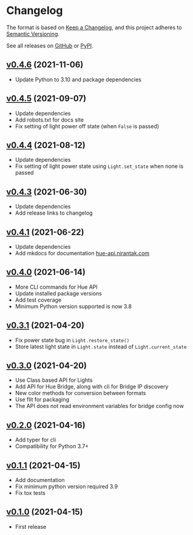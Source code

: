 # Changelog

The format is based on [Keep a Changelog](https://keepachangelog.com/en/1.0.0),
and this project adheres to [Semantic Versioning](https://semver.org/spec/v2.0.0).

See all releases on [GitHub](https://github.com/nirantak/hue-api/releases) or [PyPI](https://pypi.org/project/hue-api/#history).

## [v0.4.6](https://github.com/nirantak/hue-api/releases/tag/v0.4.6) (2021-11-06)

- Update Python to 3.10 and package dependencies

## [v0.4.5](https://github.com/nirantak/hue-api/releases/tag/v0.4.5) (2021-09-07)

- Update dependencies
- Add robots.txt for docs site
- Fix setting of light power off state (when `False` is passed)

## [v0.4.4](https://github.com/nirantak/hue-api/releases/tag/v0.4.4) (2021-08-12)

- Update dependencies
- Fix setting of light power state using `Light.set_state` when none is passed

## [v0.4.3](https://github.com/nirantak/hue-api/releases/tag/v0.4.3) (2021-06-30)

- Update dependencies
- Add release links to changelog

## [v0.4.1](https://github.com/nirantak/hue-api/releases/tag/v0.4.1) (2021-06-22)

- Update dependencies
- Add mkdocs for documentation [hue-api.nirantak.com](https://hue-api.nirantak.com/)

## [v0.4.0](https://github.com/nirantak/hue-api/releases/tag/v0.4.0) (2021-06-14)

- More CLI commands for Hue API
- Update installed package versions
- Add test coverage
- Minimum Python version supported is now 3.8

## [v0.3.1](https://github.com/nirantak/hue-api/releases/tag/v0.3.1) (2021-04-20)

- Fix power state bug in `Light.restore_state()`
- Store latest light state in `Light.state` instead of `Light.current_state`

## [v0.3.0](https://github.com/nirantak/hue-api/releases/tag/v0.3.0) (2021-04-20)

- Use Class based API for Lights
- Add API for Hue Bridge, along with cli for Bridge IP discovery
- New color methods for conversion between formats
- Use flit for packaging
- The API does not read environment variables for bridge config now

## [v0.2.0](https://github.com/nirantak/hue-api/releases/tag/v0.2.0) (2021-04-16)

- Add typer for cli
- Compatibility for Python 3.7+

## [v0.1.1](https://github.com/nirantak/hue-api/releases/tag/v0.1.1) (2021-04-15)

- Add documentation
- Fix minimum python version required 3.9
- Fix tox tests

## [v0.1.0](https://github.com/nirantak/hue-api/releases/tag/v0.1.0) (2021-04-15)

- First release
